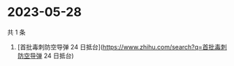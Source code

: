 # 2023-05-28

共 1 条

<!-- BEGIN -->
<!-- 最后更新时间 Sun May 28 2023 07:11:57 GMT+0800 (China Standard Time) -->

1. [首批毒刺防空导弹 24 日抵台](https://www.zhihu.com/search?q=首批毒刺防空导弹
   24 日抵台)

<!-- END -->
